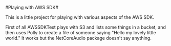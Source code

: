 #Playing with AWS SDK#

This is a little project for playing with various aspects of the AWS SDK.

First of all AWSSDKTest plays with S3 and lists some things in a bucket, and then uses Polly to create a file of someone saying "Hello my lovely little world."
It works but the NetCoreAudio package doesn't say anything.